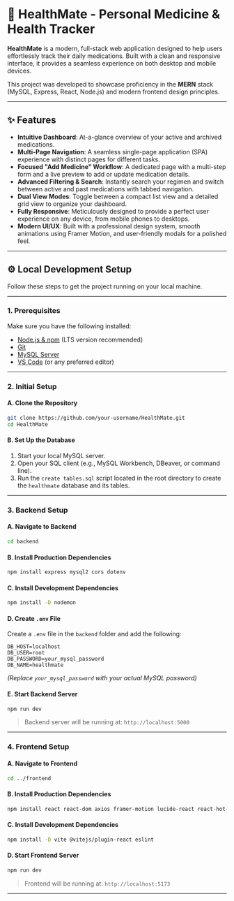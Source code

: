 # 💊 HealthMate - Personal Medicine & Health Tracker

**HealthMate** is a modern, full-stack web application designed to help users effortlessly track their daily medications. Built with a clean and responsive interface, it provides a seamless experience on both desktop and mobile devices.

This project was developed to showcase proficiency in the **MERN** stack (MySQL, Express, React, Node.js) and modern frontend design principles.

---

## ✨ Features

- **Intuitive Dashboard**: At-a-glance overview of your active and archived medications.
- **Multi-Page Navigation**: A seamless single-page application (SPA) experience with distinct pages for different tasks.
- **Focused "Add Medicine" Workflow**: A dedicated page with a multi-step form and a live preview to add or update medication details.
- **Advanced Filtering & Search**: Instantly search your regimen and switch between active and past medications with tabbed navigation.
- **Dual View Modes**: Toggle between a compact list view and a detailed grid view to organize your dashboard.
- **Fully Responsive**: Meticulously designed to provide a perfect user experience on any device, from mobile phones to desktops.
- **Modern UI/UX**: Built with a professional design system, smooth animations using Framer Motion, and user-friendly modals for a polished feel.

---

## ⚙️ Local Development Setup

Follow these steps to get the project running on your local machine.

---

### 1. Prerequisites

Make sure you have the following installed:

- [Node.js & npm](https://nodejs.org) (LTS version recommended)  
- [Git](https://git-scm.com)  
- [MySQL Server](https://dev.mysql.com/downloads/mysql/)  
- [VS Code](https://code.visualstudio.com/) (or any preferred editor)

---

### 2. Initial Setup

#### A. Clone the Repository

```bash
git clone https://github.com/your-username/HealthMate.git
cd HealthMate
````


#### B. Set Up the Database

1. Start your local MySQL server.
2. Open your SQL client (e.g., MySQL Workbench, DBeaver, or command line).
3. Run the `create tables.sql` script located in the root directory to create the `healthmate` database and its tables.

---

### 3. Backend Setup

#### A. Navigate to Backend

```bash
cd backend
```

#### B. Install Production Dependencies

```bash
npm install express mysql2 cors dotenv
```

#### C. Install Development Dependencies

```bash
npm install -D nodemon
```

#### D. Create `.env` File

Create a `.env` file in the `backend` folder and add the following:

```env
DB_HOST=localhost
DB_USER=root
DB_PASSWORD=your_mysql_password
DB_NAME=healthmate
```

*(Replace `your_mysql_password` with your actual MySQL password)*

#### E. Start Backend Server

```bash
npm run dev
```

> Backend server will be running at: `http://localhost:5000`

---

### 4. Frontend Setup

#### A. Navigate to Frontend

```bash
cd ../frontend
```

#### B. Install Production Dependencies

```bash
npm install react react-dom axios framer-motion lucide-react react-hot-toast
```

#### C. Install Development Dependencies

```bash
npm install -D vite @vitejs/plugin-react eslint
```

#### D. Start Frontend Server

```bash
npm run dev
```

> Frontend will be running at: `http://localhost:5173`

---


